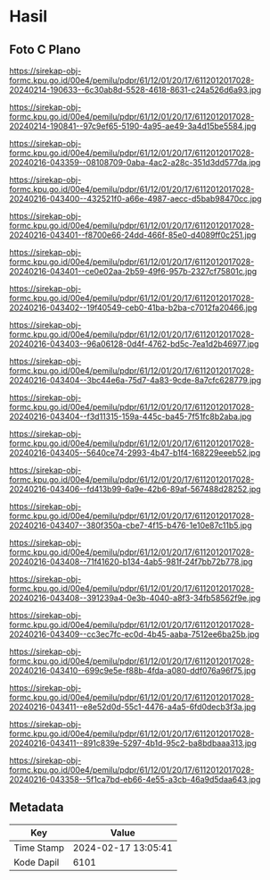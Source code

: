 # Hasil

## Foto C Plano

https://sirekap-obj-formc.kpu.go.id/00e4/pemilu/pdpr/61/12/01/20/17/6112012017028-20240214-190633--6c30ab8d-5528-4618-8631-c24a526d6a93.jpg

https://sirekap-obj-formc.kpu.go.id/00e4/pemilu/pdpr/61/12/01/20/17/6112012017028-20240214-190841--97c9ef65-5190-4a95-ae49-3a4d15be5584.jpg

https://sirekap-obj-formc.kpu.go.id/00e4/pemilu/pdpr/61/12/01/20/17/6112012017028-20240216-043359--08108709-0aba-4ac2-a28c-351d3dd577da.jpg

https://sirekap-obj-formc.kpu.go.id/00e4/pemilu/pdpr/61/12/01/20/17/6112012017028-20240216-043400--432521f0-a66e-4987-aecc-d5bab98470cc.jpg

https://sirekap-obj-formc.kpu.go.id/00e4/pemilu/pdpr/61/12/01/20/17/6112012017028-20240216-043401--f8700e66-24dd-466f-85e0-d4089ff0c251.jpg

https://sirekap-obj-formc.kpu.go.id/00e4/pemilu/pdpr/61/12/01/20/17/6112012017028-20240216-043401--ce0e02aa-2b59-49f6-957b-2327cf75801c.jpg

https://sirekap-obj-formc.kpu.go.id/00e4/pemilu/pdpr/61/12/01/20/17/6112012017028-20240216-043402--19f40549-ceb0-41ba-b2ba-c7012fa20466.jpg

https://sirekap-obj-formc.kpu.go.id/00e4/pemilu/pdpr/61/12/01/20/17/6112012017028-20240216-043403--96a06128-0d4f-4762-bd5c-7ea1d2b46977.jpg

https://sirekap-obj-formc.kpu.go.id/00e4/pemilu/pdpr/61/12/01/20/17/6112012017028-20240216-043404--3bc44e6a-75d7-4a83-9cde-8a7cfc628779.jpg

https://sirekap-obj-formc.kpu.go.id/00e4/pemilu/pdpr/61/12/01/20/17/6112012017028-20240216-043404--f3d11315-159a-445c-ba45-7f51fc8b2aba.jpg

https://sirekap-obj-formc.kpu.go.id/00e4/pemilu/pdpr/61/12/01/20/17/6112012017028-20240216-043405--5640ce74-2993-4b47-b1f4-168229eeeb52.jpg

https://sirekap-obj-formc.kpu.go.id/00e4/pemilu/pdpr/61/12/01/20/17/6112012017028-20240216-043406--fd413b99-6a9e-42b6-89af-567488d28252.jpg

https://sirekap-obj-formc.kpu.go.id/00e4/pemilu/pdpr/61/12/01/20/17/6112012017028-20240216-043407--380f350a-cbe7-4f15-b476-1e10e87c11b5.jpg

https://sirekap-obj-formc.kpu.go.id/00e4/pemilu/pdpr/61/12/01/20/17/6112012017028-20240216-043408--71f41620-b134-4ab5-981f-24f7bb72b778.jpg

https://sirekap-obj-formc.kpu.go.id/00e4/pemilu/pdpr/61/12/01/20/17/6112012017028-20240216-043408--391239a4-0e3b-4040-a8f3-34fb58562f9e.jpg

https://sirekap-obj-formc.kpu.go.id/00e4/pemilu/pdpr/61/12/01/20/17/6112012017028-20240216-043409--cc3ec7fc-ec0d-4b45-aaba-7512ee6ba25b.jpg

https://sirekap-obj-formc.kpu.go.id/00e4/pemilu/pdpr/61/12/01/20/17/6112012017028-20240216-043410--699c9e5e-f88b-4fda-a080-ddf076a96f75.jpg

https://sirekap-obj-formc.kpu.go.id/00e4/pemilu/pdpr/61/12/01/20/17/6112012017028-20240216-043411--e8e52d0d-55c1-4476-a4a5-6fd0decb3f3a.jpg

https://sirekap-obj-formc.kpu.go.id/00e4/pemilu/pdpr/61/12/01/20/17/6112012017028-20240216-043411--891c839e-5297-4b1d-95c2-ba8bdbaaa313.jpg

https://sirekap-obj-formc.kpu.go.id/00e4/pemilu/pdpr/61/12/01/20/17/6112012017028-20240216-043358--5f1ca7bd-eb66-4e55-a3cb-46a9d5daa643.jpg


## Metadata

| Key        | Value               |
| ---------- | ------------------- |
| Time Stamp | 2024-02-17 13:05:41 |
| Kode Dapil | 6101                |



